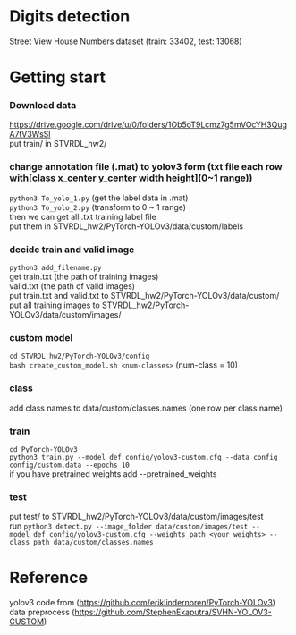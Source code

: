 # Digits detection  
Street View House Numbers dataset (train: 33402, test: 13068)  
# Getting start  
### Download data  
<https://drive.google.com/drive/u/0/folders/1Ob5oT9Lcmz7g5mVOcYH3QugA7tV3WsSl>  
put train/ in STVRDL_hw2/  
### change annotation file (.mat) to yolov3 form (txt file each row with[class x_center y_center width height](0~1 range))  
`python3 To_yolo_1.py`  (get the label data in .mat)  
`python3 To_yolo_2.py`  (transform to 0 ~ 1 range)  
then we can get all .txt training label file  
put them in STVRDL_hw2/PyTorch-YOLOv3/data/custom/labels
### decide train and valid image  
`python3 add_filename.py`  
get train.txt (the path of training images)  
    valid.txt (the path of valid images)  
put train.txt and valid.txt to STVRDL_hw2/PyTorch-YOLOv3/data/custom/  
put all training images to STVRDL_hw2/PyTorch-YOLOv3/data/custom/images/  
### custom model  
`cd STVRDL_hw2/PyTorch-YOLOv3/config`  
`bash create_custom_model.sh <num-classes>` (num-class = 10)  
### class  
add class names to data/custom/classes.names (one row per class name)  
### train  
`cd PyTorch-YOLOv3`  
`python3 train.py --model_def config/yolov3-custom.cfg --data_config config/custom.data --epochs 10`  
if you have pretrained weights add --pretrained_weights <your weights>  
### test  
put test/ to STVRDL_hw2/PyTorch-YOLOv3/data/custom/images/test  
run `python3 detect.py --image_folder data/custom/images/test --model_def config/yolov3-custom.cfg --weights_path <your weights> --class_path data/custom/classes.names`  
# Reference  
yolov3 code from (https://github.com/eriklindernoren/PyTorch-YOLOv3)
data preprocess (https://github.com/StephenEkaputra/SVHN-YOLOV3-CUSTOM)
